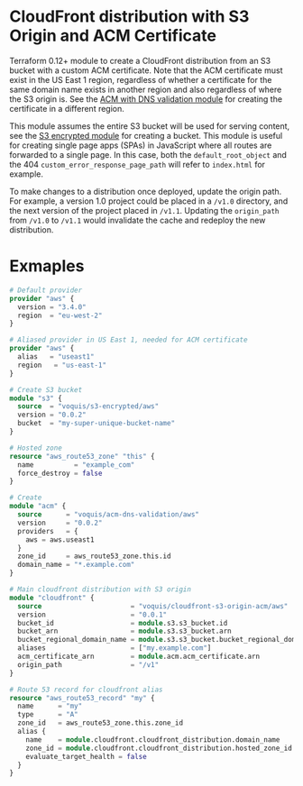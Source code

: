 CloudFront distribution with S3 Origin and ACM Certificate
===
Terraform 0.12+ module to create a CloudFront distribution from an S3 bucket with a custom ACM certificate.
Note that the ACM certificate must exist in the US East 1 region, regardless of whether a certificate for the same domain name exists in another region and also regardless of where the S3 origin is.
See the [ACM with DNS validation module](https://registry.terraform.io/modules/voquis/acm-dns-validation/aws) for creating the certificate in a different region.

This module assumes the entire S3 bucket will be used for serving content, see the [S3 encrypted module](https://registry.terraform.io/modules/voquis/s3-encrypted/aws/) for creating a bucket.
This module is useful for creating single page apps (SPAs) in JavaScript where all routes are forwarded to a single page. In this case, both the `default_root_object` and the 404 `custom_error_response_page_path` will refer to `index.html` for example.

To make changes to a distribution once deployed, update the origin path.
For example, a version 1.0 project could be placed in a `/v1.0` directory, and the next version of the project placed in `/v1.1`.
Updating the `origin_path` from `/v1.0` to `/v1.1` would invalidate the cache and redeploy the new distribution.

# Exmaples
```terraform
# Default provider
provider "aws" {
  version = "3.4.0"
  region  = "eu-west-2"
}

# Aliased provider in US East 1, needed for ACM certificate
provider "aws" {
  alias   = "useast1"
  region   = "us-east-1"
}

# Create S3 bucket
module "s3" {
  source  = "voquis/s3-encrypted/aws"
  version = "0.0.2"
  bucket  = "my-super-unique-bucket-name"
}

# Hosted zone
resource "aws_route53_zone" "this" {
  name          = "example_com"
  force_destroy = false
}

# Create
module "acm" {
  source      = "voquis/acm-dns-validation/aws"
  version     = "0.0.2"
  providers   = {
    aws = aws.useast1
  }
  zone_id     = aws_route53_zone.this.id
  domain_name = "*.example.com"
}

# Main cloudfront distribution with S3 origin
module "cloudfront" {
  source                      = "voquis/cloudfront-s3-origin-acm/aws"
  version                     = "0.0.1"
  bucket_id                   = module.s3.s3_bucket.id
  bucket_arn                  = module.s3.s3_bucket.arn
  bucket_regional_domain_name = module.s3.s3_bucket.bucket_regional_domain_name
  aliases                     = ["my.example.com"]
  acm_certificate_arn         = module.acm.acm_certificate.arn
  origin_path                 = "/v1"
}

# Route 53 record for cloudfront alias
resource "aws_route53_record" "my" {
  name      = "my"
  type      = "A"
  zone_id   = aws_route53_zone.this.zone_id
  alias {
    name    = module.cloudfront.cloudfront_distribution.domain_name
    zone_id = module.cloudfront.cloudfront_distribution.hosted_zone_id
    evaluate_target_health = false
  }
}

```
